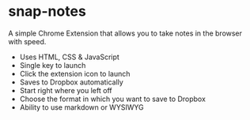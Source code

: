 snap-notes
==========

A simple Chrome Extension that allows you to take notes in the browser with speed. 

- Uses HTML, CSS & JavaScript
- Single key to launch
- Click the extension icon to launch
- Saves to Dropbox automatically
- Start right where you left off
- Choose the format in which you want to save to Dropbox
- Ability to use markdown or WYSIWYG

